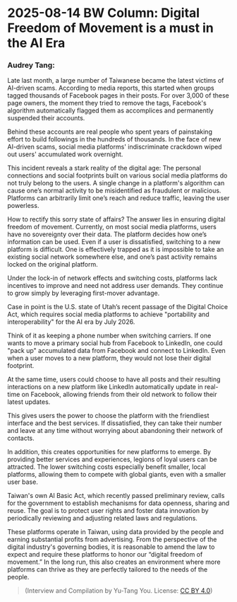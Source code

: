 # 2025-08-14 BW Column: Digital Freedom of Movement is a must in the AI Era

### Audrey Tang:

Late last month, a large number of Taiwanese became the latest victims of AI-driven scams. According to media reports, this started when groups tagged thousands of Facebook pages in their posts. For over 3,000 of these page owners, the moment they tried to remove the tags, Facebook's algorithm automatically flagged them as accomplices and permanently suspended their accounts.

Behind these accounts are real people who spent years of painstaking effort to build followings in the hundreds of thousands. In the face of new AI-driven scams, social media platforms' indiscriminate crackdown wiped out users' accumulated work overnight.

This incident reveals a stark reality of the digital age: The personal connections and social footprints built on various social media platforms do not truly belong to the users. A single change in a platform's algorithm can cause one’s normal activity to be misidentified as fraudulent or malicious. Platforms can arbitrarily limit one’s reach and reduce traffic, leaving the user powerless.

How to rectify this sorry state of affairs? The answer lies in ensuring digital freedom of movement. Currently, on most social media platforms, users have no sovereignty over their data. The platform decides how one’s information can be used. Even if a user is dissatisfied, switching to a new platform is difficult. One is effectively trapped as it is impossible to take an existing social network somewhere else, and one’s past activity remains locked on the original platform.

Under the lock-in of network effects and switching costs, platforms lack incentives to improve and need not address user demands. They continue to grow simply by leveraging first-mover advantage.

Case in point is the U.S. state of Utah’s recent passage of the Digital Choice Act, which requires social media platforms to achieve "portability and interoperability" for the AI era by July 2026.

Think of it as keeping a phone number when switching carriers. If one wants to move a primary social hub from Facebook to LinkedIn, one could "pack up"  accumulated data from Facebook and connect to LinkedIn. Even when a user moves to a new platform, they would not lose their digital footprint.

At the same time, users could choose to have all posts and their resulting interactions on a new platform like LinkedIn automatically update in real-time on Facebook, allowing friends from their old network to follow their latest updates.

This gives users the power to choose the platform with the friendliest interface and the best services. If dissatisfied, they can take their number and leave at any time without worrying about abandoning their network of contacts.

In addition, this creates opportunities for new platforms to emerge. By providing better services and experiences, legions of loyal users can be attracted. The lower switching costs especially benefit smaller, local platforms, allowing them to compete with global giants, even with a smaller user base.

Taiwan's own AI Basic Act, which recently passed preliminary review, calls for the government to establish mechanisms for data openness, sharing and reuse. The goal is to protect user rights and foster data innovation by periodically reviewing and adjusting related laws and regulations.

These platforms operate in Taiwan, using data provided by the people and earning substantial profits from advertising. From the perspective of the digital industry's governing bodies, it is reasonable to amend the law to expect and require these platforms to honor our “digital freedom of movement.” In the long run, this also creates an environment where more platforms can thrive as they are perfectly tailored to the needs of the people.

> (Interview and Compilation by Yu-Tang You. License: <a href="https://creativecommons.org/licenses/by/4.0/deed.en">CC BY 4.0</a>)
